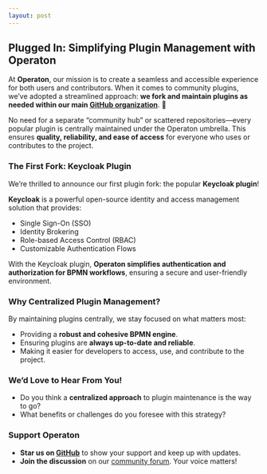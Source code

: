```yaml
---
layout: post
---
```


## Plugged In: Simplifying Plugin Management with Operaton

At **Operaton**, our mission is to create a seamless and accessible experience for both users and contributors. When it comes to community plugins, we’ve adopted a streamlined approach: **we fork and maintain plugins as needed within our main  [GitHub organization](https://github.com/operaton)**. 🚀

No need for a separate “community hub” or scattered repositories—every popular plugin is centrally maintained under the Operaton umbrella. This ensures **quality, reliability, and ease of access** for everyone who uses or contributes to the project.

### The First Fork: Keycloak Plugin

We’re thrilled to announce our first plugin fork: the popular **Keycloak plugin**!

**Keycloak** is a powerful open-source identity and access management solution that provides:
- Single Sign-On (SSO)
- Identity Brokering
- Role-based Access Control (RBAC)
- Customizable Authentication Flows

With the Keycloak plugin, **Operaton simplifies authentication and authorization for BPMN workflows**, ensuring a secure and user-friendly environment.

### Why Centralized Plugin Management?

By maintaining plugins centrally, we stay focused on what matters most:
- Providing a **robust and cohesive BPMN engine**.
- Ensuring plugins are **always up-to-date and reliable**.
- Making it easier for developers to access, use, and contribute to the project.

### We’d Love to Hear From You!

- Do you think a **centralized approach** to plugin maintenance is the way to go?
- What benefits or challenges do you foresee with this strategy?

### Support Operaton

- **Star us on [GitHub](https://github.com/operaton/operaton)** to show your support and keep up with updates.
- **Join the discussion** on our [community forum](https://forum.operaton.org). Your voice matters!
